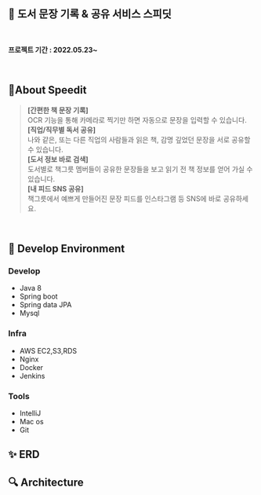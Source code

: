 ## :bookmark: 도서 문장 기록 & 공유 서비스 스피딧

<br>

**프로젝트 기간 : 2022.05.23~**

<br>

## :pushpin:About Speedit
>**[간편한 책 문장 기록]**  
>OCR 기능을 통해 카메라로 찍기만 하면 자동으로 문장을 입력할 수 있습니다.  
>**[직업/직무별 독서 공유]**   
>나와 같은, 또는 다른 직업의 사람들과 읽은 책, 감명 깊었던 문장을 서로 공유할 수 있습니다.  
>**[도서 정보 바로 검색]**  
>도서별로 책그릇 멤버들이 공유한 문장들을 보고 읽기 전 책 정보를 얻어 가실 수 있습니다.    
>**[내 피드 SNS 공유]**  
>책그릇에서 예쁘게 만들어진 문장 피드를 인스타그램 등 SNS에 바로 공유하세요.      


<br>


## :thought_balloon: Develop Environment
### Develop
* Java 8
* Spring boot 
* Spring data JPA
* Mysql

### Infra
* AWS EC2,S3,RDS
* Nginx
* Docker
* Jenkins

### Tools
* IntelliJ
* Mac os
* Git



## :sparkles: ERD






## :mag: Architecture


